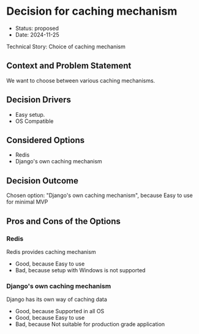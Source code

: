 # Decision for caching mechanism

* Status: proposed
* Date: 2024-11-25

Technical Story: Choice of caching mechanism

## Context and Problem Statement

We want to choose between various caching mechanisms.

## Decision Drivers

* Easy setup.
* OS Compatible

## Considered Options

* Redis
* Django's own caching mechanism

## Decision Outcome

Chosen option: "Django's own caching mechanism", because Easy to use for minimal MVP

## Pros and Cons of the Options

### Redis

Redis provides caching mechanism

* Good, because Easy to use
* Bad, because setup with Windows is not supported

### Django's own caching mechanism

Django has its own way of caching data

* Good, because Supported in all OS
* Good, because Easy to use
* Bad, because Not suitable for production grade application
